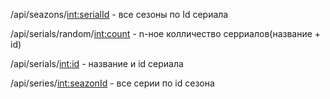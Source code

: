 /api/seazons/<int:serialId> - все сезоны по Id сериала

/api/serials/random/<int:count> - n-ное колличество серриалов(название + id)

/api/serials/<int:id> - название и id сериала

/api/series/<int:seazonId> - все серии по id сезона